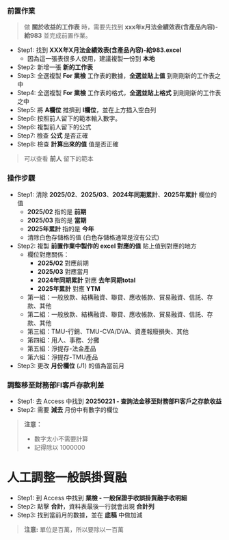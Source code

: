 ### 前置作業
> 做 **關於收益的工作表** 時，需要先找到 **xxx年x月法金績效表(含產品內容)-給983** 並完成前置作業。

- Step1: 找到 **XXX年X月法金績效表(含產品內容)-給983.excel** 
    - 因為這一張表很多人使用，建議複製一份到 **本地** 
- Step2: 新增一張 **新的工作表**
- Step3: 全選複製 **For 業檢** 工作表的數據，**全選並貼上值** 到剛剛新的工作表之中
- Step4: 全選複製 **For 業檢** 工作表的格式，**全選並貼上格式** 到剛剛新的工作表之中
- Step5: 將 **A欄位** 推擠到 **I欄位**，並在上方插入空白列
- Step6: 按照前人留下的範本輸入數字。
- Step6: 複製前人留下的公式
- Step7: 檢查 **公式** 是否正確
- Step8: 檢查 **計算出來的值** 值是否正確

> 可以查看 **前人** 留下的範本

### 操作步驟
- Step1: 清除 **2025/02**、**2025/03**、**2024年同期累計**、**2025年累計** 欄位的值
    - **2025/02** 指的是 **前期**
    - **2025/03** 指的是 **當期**
    - **2025年累計** 指的是 **今年**
    - 清除白色存儲格的值 (白色存儲格通常是沒有公式)
- Step2: 複製 **前置作業中製作的 excel 對應的值** 貼上值到對應的地方
    - 欄位對應關係：
        - **2025/02** 對應前期
        - **2025/03** 對應當月
        - **2024年同期累計** 對應 **去年同期total**
        - **2025年累計** 對應 **YTM**
    - 第一組：一般放款、結構融資、聯貸、應收帳款、貿易融資、信託、存款、其他
    - 第二組：一般放款、結構融資、聯貸、應收帳款、貿易融資、信託、存款、其他
    - 第三組：TMU-行銷、TMU-CVA/DVA、資產報廢損失、其他
    - 第四組：用人、事務、分攤
    - 第五組：淨提存-法金產品
    - 第六組：淨提存-TMU產品
- Step3: 更改 **月份欄位** ($J$1) 的值為當前月 

### 調整移至財務部FI客戶存款利差
- Step1: 去 Access 中找到 **20250221 - 查詢法金移至財務部FI客戶之存款收益**
- Step2: 需要 **減去** 月份中有數字的欄位

> **注意：** 
> - 數字太小不需要計算
> - 記得除以 1000000

# 人工調整一般誤掛貿融
- Step1: 到 Access 中找到 **業檢 - 一般保證手收誤掛貿融手收明細**
- Step2: 點擊 **合計**，資料表最後一行就會出現 **合計列**
- Step3: 找到當前月的數據，並在 **底稿** 中做加減

> **注意:** 單位是百萬，所以要除以一百萬